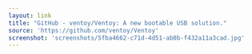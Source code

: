 ```yaml
---
layout: link
title: "GitHub - ventoy/Ventoy: A new bootable USB solution."
source: 'https://github.com/ventoy/Ventoy'
screenshot: 'screenshots/5fba4662-c71d-4d51-ab0b-f432a11a3cad.jpg'
---
```


